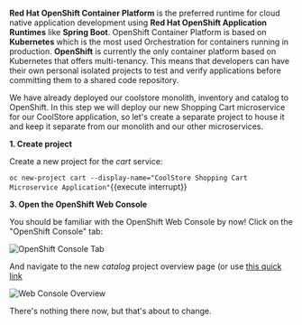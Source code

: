 **Red Hat OpenShift Container Platform** is the preferred runtime for cloud native application development
using **Red Hat OpenShift Application Runtimes**
like **Spring Boot**. OpenShift Container Platform is based on **Kubernetes** which is the most used Orchestration
for containers running in production. **OpenShift** is currently the only container platform based on Kubernetes
that offers multi-tenancy. This means that developers can have their own personal isolated projects to test and
verify applications before committing them to a shared code repository.

We have already deployed our coolstore monolith, inventory and catalog to OpenShift. In this step we will deploy our new Shopping Cart microservice for our CoolStore application,
so let's create a separate project to house it and keep it separate from our monolith and our other microservices.

**1. Create project**

Create a new project for the *cart* service:

```oc new-project cart --display-name="CoolStore Shopping Cart Microservice Application"```{{execute interrupt}}

**3. Open the OpenShift Web Console**

You should be familiar with the OpenShift Web Console by now!
Click on the "OpenShift Console" tab:

![OpenShift Console Tab](/redhat-middleware-workshops/assets/mono-to-micro-part-2/openshift-console-tab.png)

And navigate to the new _catalog_ project overview page (or use [this quick link](https://[[HOST_SUBDOMAIN]]-8443-[[KATACODA_HOST]].environments.katacoda.com/console/project/cart/)

![Web Console Overview](/redhat-middleware-workshops/assets/mono-to-micro-part-2/overview.png)

There's nothing there now, but that's about to change.

